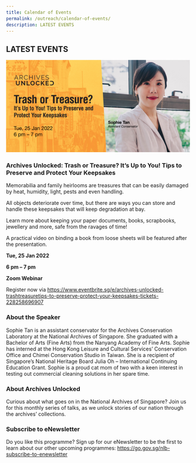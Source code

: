 ```yaml
---
title: Calendar of Events
permalink: /outreach/calendar-of-events/
description: LATEST EVENTS
---
```

## LATEST EVENTS

![Alt text for image on Isomer site](/images/AU%20eventbrite%2025%20Jan%202022.jpg)

### Archives Unlocked: Trash or Treasure? It’s Up to You! Tips to Preserve and Protect Your Keepsakes
Memorabilia and family heirlooms are treasures that can be easily damaged by heat, humidity, light, pests and even handling. 

All objects deteriorate over time, but there are ways you can store and handle these keepsakes that will keep degradation at bay.

Learn more about keeping your paper documents, books, scrapbooks, jewellery and more, safe from the ravages of time!

A practical video on binding a book from loose sheets will be featured after the presentation.

**Tue, 25 Jan 2022** 

**6 pm – 7 pm**

**Zoom Webinar**

Register now via https://www.eventbrite.sg/e/archives-unlocked-trashtreasuretips-to-preserve-protect-your-keepsakes-tickets-228258696907

### About the Speaker
Sophie Tan is an assistant conservator for the Archives Conservation Laboratory at the National Archives of Singapore.  She graduated with a Bachelor of Arts (Fine Arts) from the Nanyang Academy of Fine Arts. Sophie has interned at the Hong Kong Leisure and Cultural Services’ Conservation Office and Chimei Conservation Studio in Taiwan. She is a recipient of Singapore’s National Heritage Board Julia Oh – International Continuing Education Grant. Sophie is a proud cat mom of two with a keen interest in testing out commercial cleaning solutions in her spare time.

### About Archives Unlocked
Curious about what goes on in the National Archives of Singapore? Join us for this monthly series of talks, as we unlock stories of our nation through the archives’ collections.

### Subscribe to eNewsletter
Do you like this programme? Sign up for our eNewsletter to be the first to learn about our other upcoming programmes: https://go.gov.sg/nlb-subscribe-to-enewsletter